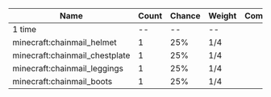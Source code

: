 | Name                           | Count | Chance | Weight | Comment |
| ------------------------------ | ----- | ------ | ------ | ------- |
| 1 time                         |    -- |     -- |     -- |         |
| minecraft:chainmail_helmet     |     1 |    25% |    1/4 |         |
| minecraft:chainmail_chestplate |     1 |    25% |    1/4 |         |
| minecraft:chainmail_leggings   |     1 |    25% |    1/4 |         |
| minecraft:chainmail_boots      |     1 |    25% |    1/4 |         |
